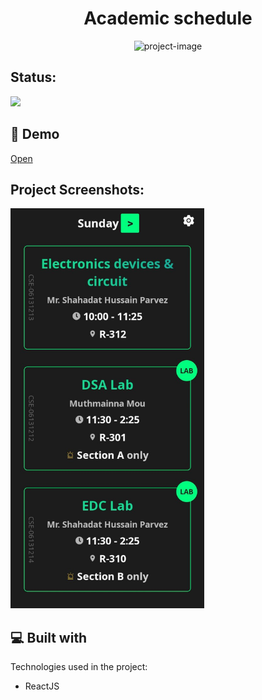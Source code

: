 <h1 align="center" id="title">Academic schedule</h1>

<p align="center"><img src="https://socialify.git.ci/ahnayef/react-neub-spring-routine/image?description=1&amp;font=Inter&amp;forks=1&amp;issues=1&amp;language=1&amp;name=1&amp;owner=1&amp;pulls=1&amp;stargazers=1&amp;theme=Auto" alt="project-image"></p>

<h2>Status: </h2>
<img src="https://api.netlify.com/api/v1/badges/af7fee8a-23ef-4e1c-ad81-6754e0bc7060/deploy-status">

<h2>🚀 Demo</h2>

[Open](https://spring23.netlify.app/)

<h2>Project Screenshots:</h2>

<img src="https://raw.githubusercontent.com/ahnayef/assets/main/Routine/demo.jpg" alt="project-screenshot" width="310" height="640">
  
  
<h2>💻 Built with</h2>

Technologies used in the project:

*   ReactJS
